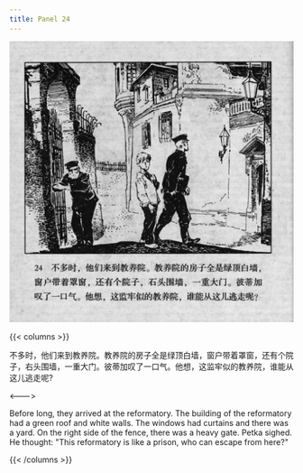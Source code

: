```yaml
---
title: Panel 24
---
```


![biao page](./../../../images/biao/seifert0726_biao_0028_024.jpg)

{{< columns >}}

不多时，他们来到教养院。教养院的房子全是绿顶白墙，窗户带着罩窗，还有个院子，右头围墙，一重大门。彼蒂加叹了一口气。他想，这监牢似的教养院，谁能从这儿逃走呢?

<--->

Before long, they arrived at the reformatory. The building of the reformatory had a green roof and white walls. The windows had curtains and there was a yard. On the right side of the fence, there was a heavy gate. Petka sighed. He thought: "This reformatory is like a prison, who can escape from here?"

{{< /columns >}}